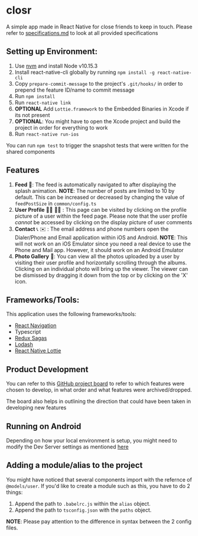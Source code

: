 # closr

A simple app made in React Native for close friends to keep in touch. Please refer to [specifications.md](https://github.com/v2arunv/closr/blob/develop/specifications.md) to look at all provided specifications

## Setting up Environment:

1) Use [nvm](https://github.com/creationix/nvm) and install Node v10.15.3
2) Install react-native-cli globally by running `npm install -g react-native-cli`
3) Copy `prepare-commit-message` to the project's `.git/hooks/` in order to prepend the feature ID/name to commit message
4) Run `npm install`
5) Run `react-native link`
6) **OPTIONAL** Add `Lottie.framework` to the Embedded Binaries in Xcode if its not present
7) **OPTIONAL**: You might have to open the Xcode project and build the project in order for everything to work
8) Run `react-native run-ios` 

You can run `npm test` to trigger the snapshot tests that were written for the shared components

## Features

1) **Feed** 📃: The feed is automatically navigated to after displaying the splash animation.    **NOTE**: The number of posts are limited to 10 by default. This can be increased or decreased by changing the value of `feedPostSize` in `common/config.ts`
2) **User Profile** 👦🏽 👧🏽 : This page can be visited by clicking on the profile picture of a user within the feed page. Please note that the user profile *cannot* be accessed by clicking on the display picture of user comments
3) **Contact** 📞 ✉️ : The email address and phone numbers open the Dialer/Phone and Email application within iOS and Android. **NOTE**: This will not work on an iOS Emulator since you need a real device to use the Phone and Mail app. However, it should work on an Android Emulator
4) **Photo Gallery** 🌅: You can view all the photos uploaded by a user by visiting their user profile and horizontally scrolling through the albums. Clicking on an individual photo will bring up the viewer. The viewer can be dismissed by dragging it down from the top or by clicking on the 'X' icon.

## Frameworks/Tools:

This application uses the following frameworks/tools: 
* [React Navigation](https://reactnavigation.org)
* Typescript
* [Redux Sagas](https://github.com/redux-saga/redux-saga)
* [Lodash](https://lodash.com/)
* [React Native Lottie](https://github.com/react-native-community/lottie-react-native)

## Product Development

You can refer to this [GitHub project board](https://github.com/v2arunv/closr/projects/2) to refer to which features were chosen to develop, in what order and what features were archived/dropped.

The board also helps in outlining the direction that could have been taken in developing new features

## Running on Android

Depending on how your local environment is setup, you might need to modify the Dev Server settings as mentioned [here](https://stackoverflow.com/questions/42064283/react-nativecould-not-connect-to-development-server-on-android)


## Adding a module/alias to the project

You might have noticed that several components import with the refernce of `@models/user`. If you'd like to create a module such as this,
you have to do 2 things:

1. Append the path to `.babelrc.js` within the `alias` object.
2. Append the path to `tsconfig.json` with the `paths` object.

**NOTE**: Please pay attention to the difference in syntax between the 2 config files.

